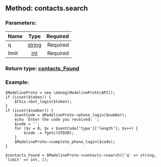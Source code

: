 ## Method: contacts.search  

### Parameters:

| Name     |    Type       | Required |
|----------|:-------------:|---------:|
|q|[string](../types/string.md) | Required|
|limit|[int](../types/int.md) | Required|


### Return type: [contacts\_Found](../types/contacts\_Found.md)

### Example:


```
$MadelineProto = new \danog\MadelineProto\API();
if (isset($token)) {
    $this->bot_login($token);
}
if (isset($number)) {
    $sentCode = $MadelineProto->phone_login($number);
    echo 'Enter the code you received: ';
    $code = '';
    for ($x = 0; $x < $sentCode['type']['length']; $x++) {
        $code .= fgetc(STDIN);
    }
    $MadelineProto->complete_phone_login($code);
}

$contacts_Found = $MadelineProto->contacts->search(['q' => string, 'limit' => int, ]);
```